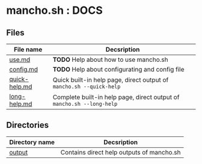 # mancho.sh : DOCS

## Files

| File name                        | Decsription                                                           | 
|----------------------------------|-----------------------------------------------------------------------|
| [use.md](./use.md)               | **TODO** Help about how to use mancho.sh                              |
| [config.md](./config.md)         | **TODO** Help about configurating and config file                     |
| [quick-help.md](./output/output.quick-help.md) | Quick built-in help page, direct output of `mancho.sh --quick-help`   |
| [long-help.md](./output/output.long-help.md)   | Complete built-in help page, direct output of `mancho.sh --long-help` |

## Directories

| Directory name                   | Decsription                                                           | 
|----------------------------------|-----------------------------------------------------------------------|
| [output](./output/)              | Contains direct help outputs of mancho.sh                             |
